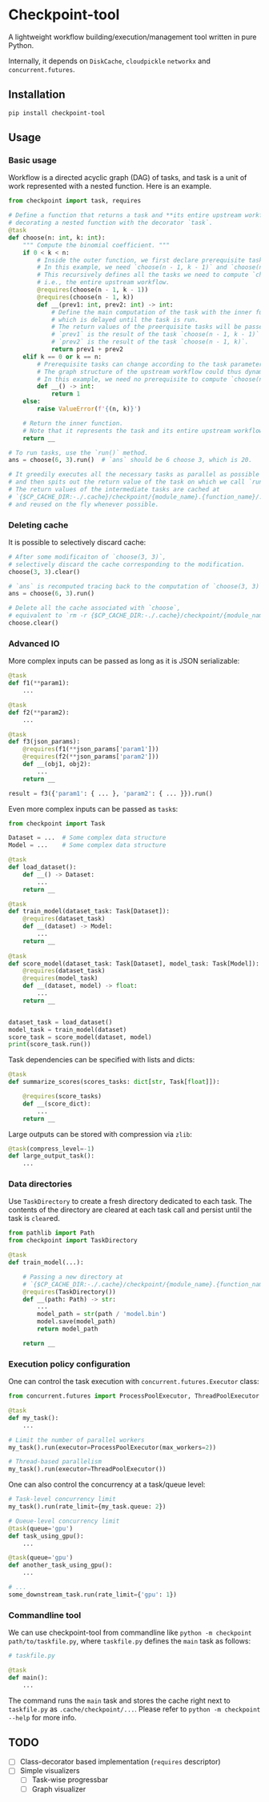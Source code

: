 # Checkpoint-tool

A lightweight workflow building/execution/management tool written in pure Python.

Internally, it depends on `DiskCache`, `cloudpickle` `networkx` and `concurrent.futures`.


## Installation

```
pip install checkpoint-tool
```

## Usage

### Basic usage

Workflow is a directed acyclic graph (DAG) of tasks, and task is a unit of work represented with a nested function.
Here is an example.
```python
from checkpoint import task, requires

# Define a function that returns a task and **its entire upstream workflow** by
# decorating a nested function with the decorator `task`.
@task
def choose(n: int, k: int):
    """ Compute the binomial coefficient. """
    if 0 < k < n:
        # Inside the outer function, we first declare prerequisite tasks with the decorator `requires`.
        # In this example, we need `choose(n - 1, k - 1)` and `choose(n - 1, k)` to compute `choose(n, k)`.
        # This recursively defines all the tasks we need to compute `choose(n, k)`,
        # i.e., the entire upstream workflow.
        @requires(choose(n - 1, k - 1))
        @requires(choose(n - 1, k)) 
        def __(prev1: int, prev2: int) -> int:
            # Define the main computation of the task with the inner function,
            # which is delayed until the task is run.
            # The return values of the preerquisite tasks will be passed as the arguments, i.e.,
            # `prev1` is the result of the task `choose(n - 1, k - 1)` and
            # `prev2` is the result of the task `choose(n - 1, k)`.
            return prev1 + prev2
    elif k == 0 or k == n:
        # Prerequisite tasks can change according to the task parameters (here, `n` and `k`).
        # The graph structure of the upstream workflow could thus dynamically change.
        # In this example, we need no prerequisite to compute `choose(n, 1)` or `choose(n, n)`.
        def __() -> int:
            return 1
    else:
        raise ValueError(f'{(n, k)}')

    # Return the inner function.
    # Note that it represents the task and its entire upstream workflow.
    return __

# To run tasks, use the `run()` method.
ans = choose(6, 3).run()  # `ans` should be 6 choose 3, which is 20.

# It greedily executes all the necessary tasks as parallel as possible
# and then spits out the return value of the task on which we call `run()`.
# The return values of the intermediate tasks are cached at
# `{$CP_CACHE_DIR:-./.cache}/checkpoint/{module_name}.{function_name}/...`
# and reused on the fly whenever possible.
```

### Deleting cache

It is possible to selectively discard cache: 
```python
# After some modificaiton of `choose(3, 3)`,
# selectively discard the cache corresponding to the modification.
choose(3, 3).clear()

# `ans` is recomputed tracing back to the computation of `choose(3, 3)`.
ans = choose(6, 3).run()

# Delete all the cache associated with `choose`,
# equivalent to `rm -r {$CP_CACHE_DIR:-./.cache}/checkpoint/{module_name}.choose`.
choose.clear()            
```

### Advanced IO

More complex inputs can be passed as long as it is JSON serializable:
```python
@task
def f1(**param1):
    ...

@task
def f2(**param2):
    ...

@task
def f3(json_params):
    @requires(f1(**json_params['param1']))
    @requires(f2(**json_params['param2']))
    def __(obj1, obj2):
        ...
    return __

result = f3({'param1': { ... }, 'param2': { ... }}).run()
```

Even more complex inputs can be passed as `task`s:
```python
from checkpoint import Task

Dataset = ...  # Some complex data structure
Model = ...    # Some complex data structure

@task
def load_dataset():
    def __() -> Dataset:
        ...
    return __

@task
def train_model(dataset_task: Task[Dataset]):
    @requires(dataset_task)
    def __(dataset) -> Model:
        ...
    return __
    
@task
def score_model(dataset_task: Task[Dataset], model_task: Task[Model]):
    @requires(dataset_task)
    @requires(model_task)
    def __(dataset, model) -> float:
        ...
    return __


dataset_task = load_dataset()
model_task = train_model(dataset)
score_task = score_model(dataset, model)
print(score_task.run())
```

Task dependencies can be specified with lists and dicts:
```python
@task
def summarize_scores(scores_tasks: dict[str, Task[float]]):

    @requires(score_tasks)
    def __(score_dict):
        ...
    return __
```

Large outputs can be stored with compression via `zlib`:
```python
@task(compress_level=-1)
def large_output_task():
    ...
```

### Data directories

Use `TaskDirectory` to create a fresh directory dedicated to each task. The contents of the directory are cleared at each task call and persist until the task is `clear`ed.
```python
from pathlib import Path
from checkpoint import TaskDirectory

@task
def train_model(...):

    # Passing a new directory at
    # `{$CP_CACHE_DIR:-./.cache}/checkpoint/{module_name}.{function_name}/data/{cryptic_task_id}`
    @requires(TaskDirectory())
    def __(path: Path) -> str:
        ...
        model_path = str(path / 'model.bin')
        model.save(model_path)
        return model_path

    return __
```

### Execution policy configuration

One can control the task execution with `concurrent.futures.Executor` class:
```python
from concurrent.futures import ProcessPoolExecutor, ThreadPoolExecutor

@task
def my_task():
    ...

# Limit the number of parallel workers
my_task().run(executor=ProcessPoolExecutor(max_workers=2))

# Thread-based parallelism
my_task().run(executor=ThreadPoolExecutor())
```

One can also control the concurrency at a task/queue level:
```python
# Task-level concurrency limit
my_task().run(rate_limit={my_task.queue: 2})

# Queue-level concurrency limit
@task(queue='gpu')
def task_using_gpu():
    ...

@task(queue='gpu')
def another_task_using_gpu():
    ...

# ...
some_downstream_task.run(rate_limit={'gpu': 1})

```

### Commandline tool
We can use checkpoint-tool from commandline like `python -m checkpoint path/to/taskfile.py`, where `taskfile.py` defines the `main` task as follows:
```python
# taskfile.py

@task
def main():
    ...
```
The command runs the `main` task and stores the cache right next to `taskfile.py` as `.cache/checkpoint/...`.
Please refer to `python -m checkpoint --help` for more info.



## TODO
 - [ ] Class-decorator based implementation (`requires` descriptor)
 - [ ] Simple visualizers
    - [ ] Task-wise progressbar
    - [ ] Graph visualizer
